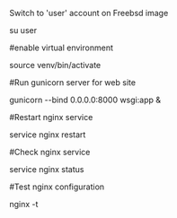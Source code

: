 Switch to 'user' account on Freebsd image

su user

#enable virtual environment

source venv/bin/activate

#Run gunicorn server for web site

gunicorn --bind 0.0.0.0:8000 wsgi:app &

#Restart nginx service

service nginx restart

#Check nginx service

service nginx status

#Test nginx configuration

nginx -t
